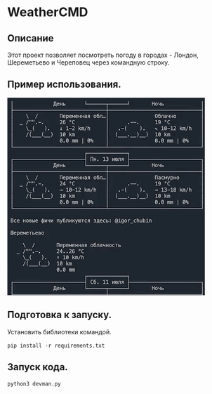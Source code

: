 # WeatherCMD

## Описание   
Этот проект позволяет посмотреть погоду в городах - Лондон, Шереметьево и Череповец через командную строку.  
## Пример использования.   
   
![](example.gif)  
   
## Подготовка к запуску.  
Установить библиотеки командой.  
```
pip install -r requirements.txt  
```
## Запуск кода.  
```
python3 devman.py
```
